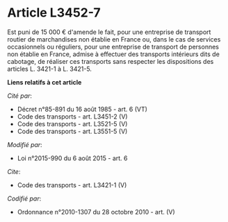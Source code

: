 # Article L3452-7

Est puni de 15 000 € d'amende le fait, pour une entreprise de transport routier de marchandises non établie en France ou,
dans le cas de services occasionnels ou réguliers, pour une entreprise de transport de personnes non établie en France,
admise à effectuer des transports intérieurs dits de cabotage, de réaliser ces transports sans respecter les dispositions des
articles L. 3421-1 à L. 3421-5.

**Liens relatifs à cet article**

_Cité par_:

  - Décret n°85-891 du 16 août 1985 - art. 6 (VT)
  - Code des transports - art. L3451-2 (V)
  - Code des transports - art. L3521-5 (V)
  - Code des transports - art. L3551-5 (V)

_Modifié par_:

  - Loi n°2015-990 du 6 août 2015 - art. 6

_Cite_:

  - Code des transports - art. L3421-1 (V)

_Codifié par_:

  - Ordonnance n°2010-1307 du 28 octobre 2010 - art. (V)

